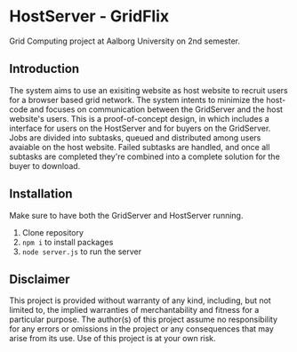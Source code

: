 # HostServer - GridFlix

Grid Computing project at Aalborg University on 2nd semester.

## Introduction

The system aims to use an exisiting website as host website to recruit users for a browser based grid network. The system intents to minimize the host-code and focuses on communication between the GridServer and the host website's users. This is a proof-of-concept design, in which includes a interface for users on the HostServer and for buyers on the GridServer.
Jobs are divided into subtasks, queued and distributed among users avaiable on the host website. Failed subtasks are handled, and once all subtasks are completed they're combined into a complete solution for the buyer to download.

## Installation

Make sure to have both the GridServer and HostServer running.

1. Clone repository
2. `npm i` to install packages
3. `node server.js` to run the server

## Disclaimer

This project is provided without warranty of any kind, including, but not limited to, the implied warranties of merchantability and fitness for a particular purpose. The author(s) of this project assume no responsibility for any errors or omissions in the project or any consequences that may arise from its use. Use of this project is at your own risk.
